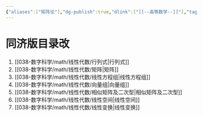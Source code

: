 ```yaml
---
{"aliases":["矩阵论"],"dg-publish":true,"dlink":["[[--高等数学--]]"],"tags":null,"permalink":"/038-数字科学/math/线性代数/线性代数/","dgPassFrontmatter":true}
---
```



# 同济版目录改
1. [[038-数字科学/math/线性代数/行列式\|行列式]]
2. [[038-数字科学/math/线性代数/矩阵\|矩阵]]
3. [[038-数字科学/math/线性代数/线性方程组\|线性方程组]]
4. [[038-数字科学/math/线性代数/向量组\|向量组]]
5. [[038-数字科学/math/线性代数/相似矩阵及二次型\|相似矩阵及二次型]]
6. [[038-数字科学/math/线性代数/线性空间\|线性空间]]
7. [[038-数字科学/math/线性代数/线性变换\|线性变换]]